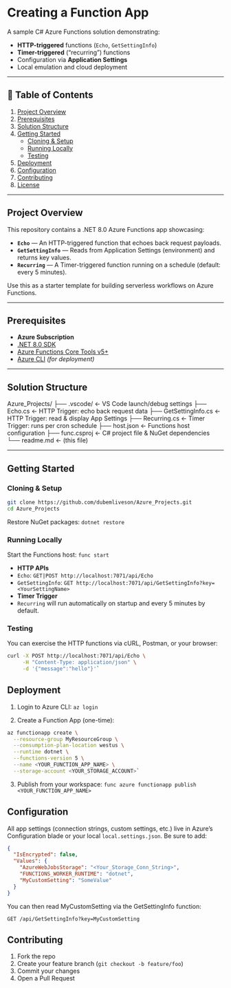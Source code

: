 # Creating a Function App

A sample C# Azure Functions solution demonstrating:

- **HTTP-triggered** functions (`Echo`, `GetSettingInfo`)  
- **Timer-triggered** (“recurring”) functions  
- Configuration via **Application Settings**  
- Local emulation and cloud deployment  

---

## 📄 Table of Contents

1. [Project Overview](#project-overview)  
2. [Prerequisites](#prerequisites)  
3. [Solution Structure](#solution-structure)  
4. [Getting Started](#getting-started)  
   - [Cloning & Setup](#cloning--setup)  
   - [Running Locally](#running-locally)  
   - [Testing](#testing)  
5. [Deployment](#deployment)  
6. [Configuration](#configuration)  
7. [Contributing](#contributing)  
8. [License](#license)  

---

## Project Overview

This repository contains a .NET 8.0 Azure Functions app showcasing:

- **`Echo`** — An HTTP-triggered function that echoes back request payloads.  
- **`GetSettingInfo`** — Reads from Application Settings (environment) and returns key values.  
- **`Recurring`** — A Timer-triggered function running on a schedule (default: every 5 minutes).  

Use this as a starter template for building serverless workflows on Azure Functions.

---

## Prerequisites

- **Azure Subscription**  
- [.NET 8.0 SDK](https://dotnet.microsoft.com/download)  
- [Azure Functions Core Tools v5+](https://docs.microsoft.com/azure/azure-functions/functions-run-local#v2)  
- [Azure CLI](https://docs.microsoft.com/cli/azure/install-azure-cli) _(for deployment)_

---

## Solution Structure

Azure_Projects/
├── .vscode/ ← VS Code launch/debug settings
├── Echo.cs ← HTTP Trigger: echo back request data
├── GetSettingInfo.cs ← HTTP Trigger: read & display App Settings
├── Recurring.cs ← Timer Trigger: runs per cron schedule
├── host.json ← Functions host configuration
├── func.csproj ← C# project file & NuGet dependencies
└── readme.md ← (this file)


---

## Getting Started

### Cloning & Setup

```bash
git clone https://github.com/dubemliveson/Azure_Projects.git
cd Azure_Projects
```

Restore NuGet packages:
```dotnet restore```

### Running Locally
Start the Functions host:
```func start```

- **HTTP APIs**
 - `Echo`: `GET|POST http://localhost:7071/api/Echo`
 - `GetSettingInfo`:
`GET http://localhost:7071/api/GetSettingInfo?key=<YourSettingName>`
- **Timer Trigger**
 - `Recurring` will run automatically on startup and every 5 minutes by default.

### Testing
You can exercise the HTTP functions via cURL, Postman, or your browser:
```bash
curl -X POST http://localhost:7071/api/Echo \
     -H "Content-Type: application/json" \
     -d '{"message":"hello"}'`
```

## Deployment

1. Login to Azure CLI:
`az login`

2. Create a Function App (one-time):
```bash
az functionapp create \
  --resource-group MyResourceGroup \
  --consumption-plan-location westus \
  --runtime dotnet \
  --functions-version 5 \
  --name <YOUR_FUNCTION_APP_NAME> \
  --storage-account <YOUR_STORAGE_ACCOUNT>`
```

3. Publish from your workspace:
`func azure functionapp publish <YOUR_FUNCTION_APP_NAME>`

## Configuration

All app settings (connection strings, custom settings, etc.) live in Azure’s Configuration blade or your local `local.settings.json`.
Be sure to add:
```json
{
  "IsEncrypted": false,
  "Values": {
    "AzureWebJobsStorage": "<Your_Storage_Conn_String>",
    "FUNCTIONS_WORKER_RUNTIME": "dotnet",
    "MyCustomSetting": "SomeValue"
  }
}
```

You can then read MyCustomSetting via the GetSettingInfo function:

`GET /api/GetSettingInfo?key=MyCustomSetting`

## Contributing

1. Fork the repo
2. Create your feature branch (`git checkout -b feature/foo`)
3. Commit your changes
4. Open a Pull Request



